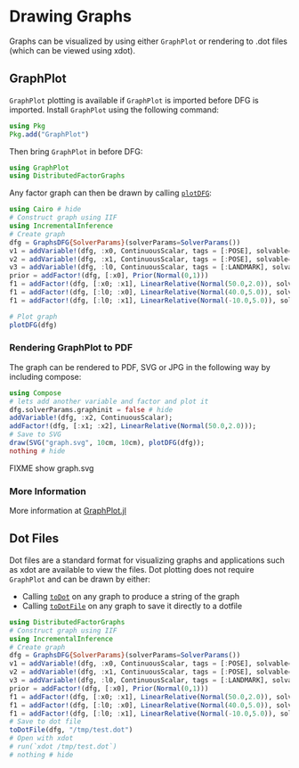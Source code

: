 # Drawing Graphs

Graphs can be visualized by using either `GraphPlot` or rendering to .dot files (which can be viewed using xdot).

## GraphPlot  

`GraphPlot` plotting is available if `GraphPlot` is imported before DFG is imported. Install `GraphPlot` using the following command:

```julia
using Pkg
Pkg.add("GraphPlot")
```

Then bring `GraphPlot` in before DFG:

```julia
using GraphPlot
using DistributedFactorGraphs
```

Any factor graph can then be drawn by calling [`plotDFG`](@ref):

```julia
using Cairo # hide
# Construct graph using IIF
using IncrementalInference
# Create graph
dfg = GraphsDFG{SolverParams}(solverParams=SolverParams())
v1 = addVariable!(dfg, :x0, ContinuousScalar, tags = [:POSE], solvable=1)
v2 = addVariable!(dfg, :x1, ContinuousScalar, tags = [:POSE], solvable=1)
v3 = addVariable!(dfg, :l0, ContinuousScalar, tags = [:LANDMARK], solvable=1)
prior = addFactor!(dfg, [:x0], Prior(Normal(0,1)))
f1 = addFactor!(dfg, [:x0; :x1], LinearRelative(Normal(50.0,2.0)), solvable=1)
f1 = addFactor!(dfg, [:l0; :x0], LinearRelative(Normal(40.0,5.0)), solvable=1)
f1 = addFactor!(dfg, [:l0; :x1], LinearRelative(Normal(-10.0,5.0)), solvable=1)

# Plot graph
plotDFG(dfg)
```

### Rendering GraphPlot to PDF

The graph can be rendered to PDF, SVG or JPG in the following way by including compose:

```julia
using Compose
# lets add another variable and factor and plot it
dfg.solverParams.graphinit = false # hide
addVariable!(dfg, :x2, ContinuousScalar);
addFactor!(dfg, [:x1; :x2], LinearRelative(Normal(50.0,2.0)));
# Save to SVG
draw(SVG("graph.svg", 10cm, 10cm), plotDFG(dfg));
nothing # hide
```
FIXME show graph.svg


### More Information

More information at [GraphPlot.jl](https://github.com/JuliaGraphs/GraphPlot.jl)

## Dot Files

Dot files are a standard format for visualizing graphs and applications such as
xdot are available to view the files. Dot plotting does not require `GraphPlot`
and can be drawn by either:
- Calling [`toDot`](@ref) on any graph to produce a string of the graph
- Calling [`toDotFile`](@ref) on any graph to save it directly to a dotfile

```julia
using DistributedFactorGraphs
# Construct graph using IIF
using IncrementalInference
# Create graph
dfg = GraphsDFG{SolverParams}(solverParams=SolverParams())
v1 = addVariable!(dfg, :x0, ContinuousScalar, tags = [:POSE], solvable=1)
v2 = addVariable!(dfg, :x1, ContinuousScalar, tags = [:POSE], solvable=1)
v3 = addVariable!(dfg, :l0, ContinuousScalar, tags = [:LANDMARK], solvable=1)
prior = addFactor!(dfg, [:x0], Prior(Normal(0,1)))
f1 = addFactor!(dfg, [:x0; :x1], LinearRelative(Normal(50.0,2.0)), solvable=1)
f1 = addFactor!(dfg, [:l0; :x0], LinearRelative(Normal(40.0,5.0)), solvable=1)
f1 = addFactor!(dfg, [:l0; :x1], LinearRelative(Normal(-10.0,5.0)), solvable=1)
# Save to dot file
toDotFile(dfg, "/tmp/test.dot")
# Open with xdot
# run(`xdot /tmp/test.dot`)
# nothing # hide
```
